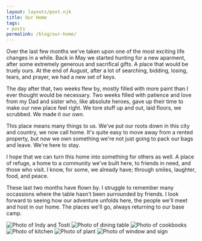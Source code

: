 ```yaml
---
layout: layouts/post.njk
title: Our Home
tags:
- posts
permalink: /blog/our-home/
---
```

Over the last few months we've taken upon one of the most exciting life changes in a while. Back in May we started hunting for a new aparment, after some extremely generous and sacrifical gifts. A place that would be truely ours. At the end of August, after a lot of searching, bidding, losing, tears, and prayer, we had a new set of keys.

The day after that, two weeks flew by, mostly filled with more paint than I ever thought would be necessary. Two weeks filled with patience and love from my Dad and sister who, like absolute heroes, gave up their time to make our new place feel right. We tore stuff up and out, laid floors, we scrubbed. We made it our own.

This place means many things to us. We've put our roots down in this city and country, we now call home. It's quite easy to move away from a rented property, but now we own something we're not just going to pack our bags and leave. We're here to stay.

I hope that we can turn this home into something for others as well. A place of refuge, a home to a community we've built here, to friends in need, and those who visit. I know, for some, we already have; through smiles, laughter, food, and peace.

These last two months have flown by. I struggle to remember many occassions where the table hasn't been surrounded by friends. I look forward to seeing how our adventure unfolds here, the people we'll meet and host in our home. The places we'll go, always returning to our base camp.

![Photo of Indy and Tosti](../../img/blog/our-home/indy.jpg)
![Photo of dining table](../../img/blog/our-home/table.jpg)
![Photo of cookbooks](../../img/blog/our-home/books.jpg)
![Photo of kitchen](../../img/blog/our-home/kitchen.jpg)
![Photo of plant](../../img/blog/our-home/plant.jpg)
![Photo of window and sign](../../img/blog/our-home/sign.jpg)
